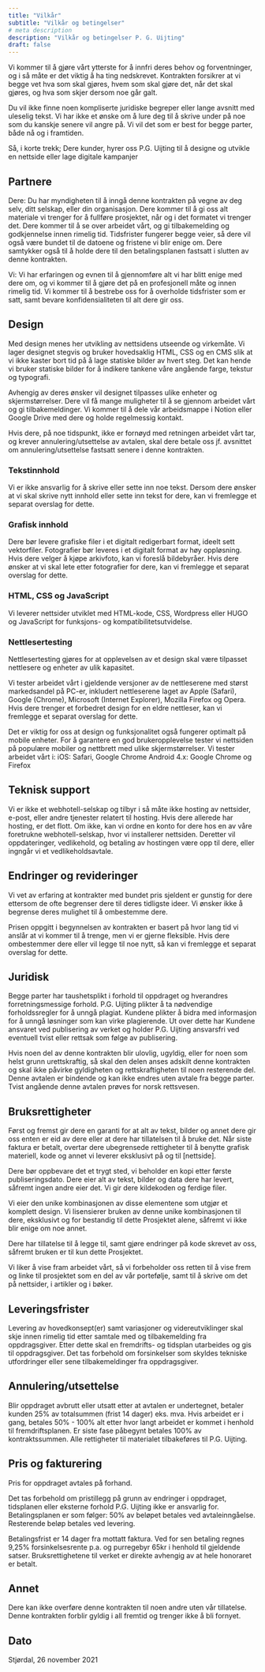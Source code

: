 ```yaml
---
title: "Vilkår"
subtitle: "Vilkår og betingelser"
# meta description
description: "Vilkår og betingelser P. G. Uijting"
draft: false
---
```


Vi kommer til å gjøre vårt ytterste for å innfri deres behov og forventninger, og i så måte er det viktig å ha ting nedskrevet. Kontrakten forsikrer at vi begge vet hva som skal gjøres, hvem som skal gjøre det, når det skal gjøres, og hva som skjer dersom noe går galt.


Du vil ikke finne noen kompliserte juridiske begreper eller lange avsnitt med uleselig tekst. Vi har ikke et ønske om å lure deg til å skrive under på noe som du kanskje senere vil angre på. Vi vil det som er best for begge parter, både nå og i framtiden.


Så, i korte trekk;
Dere kunder, hyrer oss P.G. Uijting til å designe og utvikle en nettside eller lage digitale kampanjer

## Partnere
Dere: Du har myndigheten til å inngå denne kontrakten på vegne av deg selv, ditt selskap, eller din organisasjon. Dere kommer til å gi oss alt materiale vi trenger for å fullføre prosjektet, når og i det formatet vi trenger det. Dere kommer til å se over arbeidet vårt, og gi tilbakemelding og godkjennelse innen rimelig tid. Tidsfrister fungerer begge veier, så dere vil også være bundet til de datoene og fristene vi blir enige om. Dere samtykker også til å holde dere til den betalingsplanen fastsatt i slutten av denne kontrakten.


Vi: Vi har erfaringen og evnen til å gjennomføre alt vi har blitt enige med dere om, og vi kommer til å gjøre det på en profesjonell måte og innen rimelig tid. Vi kommer til å bestrebe oss for å overholde tidsfrister som er satt, samt bevare konfidensialiteten til alt dere gir oss.
 
## Design
Med design menes her utvikling av nettsidens utseende og virkemåte. Vi lager designet stegvis og bruker hovedsaklig HTML, CSS og en CMS  slik at vi ikke kaster bort tid på å lage statiske bilder av hvert steg. Det kan hende vi bruker statiske bilder for å indikere tankene våre angående farge, tekstur og typografi. 

Avhengig av deres ønsker vil designet tilpasses ulike enheter og skjermstørrelser.
Dere vil få mange muligheter til å se gjennom arbeidet vårt og gi tilbakemeldinger. Vi kommer til å dele vår arbeidsmappe i Notion eller Google Drive med dere og holde regelmessig kontakt. 

Hvis dere, på noe tidspunkt, ikke er fornøyd med retningen arbeidet vårt tar, og krever annulering/utsettelse av avtalen, skal dere betale oss jf. avsnittet om annulering/utsettelse fastsatt senere i denne kontrakten.
### Tekstinnhold
Vi er ikke ansvarlig for å skrive eller sette inn noe tekst. Dersom dere ønsker at vi skal skrive nytt innhold eller sette inn tekst for dere, kan vi fremlegge et separat overslag for dette.
### Grafisk innhold
Dere bør levere grafiske filer i et digitalt redigerbart format, ideelt sett vektorfiler. Fotografier bør leveres i et digitalt format av høy oppløsning. Hvis dere velger å kjøpe arkivfoto, kan vi foreslå bildebyråer. Hvis dere ønsker at vi skal lete etter fotografier for dere, kan vi fremlegge et separat overslag for dette.
### HTML, CSS og JavaScript
Vi leverer nettsider utviklet med HTML-kode, CSS, Wordpress eller HUGO og JavaScript for funksjons- og kompatibilitetsutvidelse.
### Nettlesertesting
Nettlesertesting gjøres for at opplevelsen av et design skal være tilpasset nettlesere og enheter av ulik kapasitet.

Vi tester arbeidet vårt i gjeldende versjoner av de nettleserene med størst markedsandel på PC-er, inkludert nettleserene laget av Apple (Safari), Google (Chrome), Microsoft (Internet Explorer), Mozilla Firefox og Opera. Hvis dere trenger et forbedret design for en eldre nettleser, kan vi fremlegge et separat overslag for dette.

Det er viktig for oss at design og funksjonalitet også fungerer optimalt på mobile enheter. For å garantere en god brukeropplevelse tester vi nettsiden på populære mobiler og nettbrett med ulike skjermstørrelser. Vi tester arbeidet vårt i:
iOS: Safari, Google Chrome Android 4.x: Google Chrome og Firefox
 ## Teknisk support
Vi er ikke et webhotell-selskap og tilbyr i så måte ikke hosting av nettsider, e-post, eller andre tjenester relatert til hosting. Hvis dere allerede har hosting, er det flott. Om ikke, kan vi ordne en konto for dere hos en av våre foretrukne webhotell-selskap, hvor vi installerer nettsiden. Deretter vil oppdateringer, vedlikehold, og betaling av hostingen være opp til dere, eller ingngår vi et vedlikeholdsavtale.
## Endringer og revideringer
Vi vet av erfaring at kontrakter med bundet pris sjeldent er gunstig for dere ettersom de ofte begrenser dere til deres tidligste ideer. Vi ønsker ikke å begrense deres mulighet til å ombestemme dere.

Prisen oppgitt i begynnelsen av kontrakten er basert på hvor lang tid vi anslår at vi kommer til å trenge, men vi er gjerne fleksible. Hvis dere ombestemmer dere eller vil legge til noe nytt, så kan vi fremlegge et separat overslag for dette.
## Juridisk
Begge parter har taushetsplikt i forhold til oppdraget og hverandres forretningsmessige forhold. P.G. Uijting plikter å ta nødvendige forholdssregler for å unngå plagiat. Kundene plikter å bidra med informasjon for å unngå løsninger som kan virke plagierende. Ut over dette har Kundene ansvaret ved publisering av verket og holder P.G. Uijting ansvarsfri ved eventuell tvist eller rettsak som følge av publisering.


Hvis noen del av denne kontrakten blir ulovlig, ugyldig, eller for noen som helst grunn urettskraftig, så skal den delen anses adskilt denne kontrakten og skal ikke påvirke gyldigheten og rettskraftigheten til noen resterende del.
Denne avtalen er bindende og kan ikke endres uten avtale fra begge parter. Tvist angående denne avtalen prøves for norsk rettsvesen. 
 
## Bruksrettigheter
Først og fremst gir dere en garanti for at alt av tekst, bilder og annet dere gir oss enten er eid av dere eller at dere har tillatelsen til å bruke det.
Når siste faktura er betalt, overtar dere ubegrensede rettigheter til å benytte grafisk materiell, kode og annet vi leverer eksklusivt på og til [nettside].

Dere bør oppbevare det et trygt sted, vi beholder en kopi etter første publiseringsdato. Dere eier alt av tekst, bilder og data dere har levert, såfremt ingen andre eier det.
Vi gir dere kildekoden og ferdige filer.


Vi eier den unike kombinasjonen av disse elementene som utgjør et komplett design. Vi lisensierer bruken av denne unike kombinasjonen til dere, eksklusivt og for bestandig til dette Prosjektet alene, såfremt vi ikke blir enige om noe annet.

Dere har tillatelse til å legge til, samt gjøre endringer på kode skrevet av oss, såfremt bruken er til kun dette Prosjektet.


Vi liker å vise fram arbeidet vårt, så vi forbeholder oss retten til å vise frem og linke til prosjektet som en del av vår portefølje, samt til å skrive om det på nettsider, i artikler og i bøker.
## Leveringsfrister
Levering av hovedkonsept(er) samt variasjoner og videreutviklinger skal skje innen rimelig tid etter samtale med og tilbakemelding fra oppdragsgiver. Etter dette skal en fremdrifts- og tidsplan utarbeides og gis til oppdragsgiver.
Det tas forbehold om forsinkelser som skyldes tekniske utfordringer eller sene tilbakemeldinger fra oppdragsgiver.
## Annulering/utsettelse
Blir oppdraget avbrutt eller utsatt etter at avtalen er undertegnet, betaler kunden 25% av totalsummen (frist 14 dager) eks. mva. Hvis arbeidet er i gang, betales 50% - 100% alt etter hvor langt arbeidet er kommet i henhold til fremdriftsplanen. Er siste fase påbegynt betales 100% av kontraktssummen.
Alle rettigheter til materialet tilbakeføres til P.G. Uijting.
## Pris og fakturering
Pris for oppdraget avtales på forhand.

Det tas forbehold om pristillegg på grunn av endringer i oppdraget, tidsplanen eller eksterne forhold P.G. Uijting ikke er ansvarlig for.
Betalingsplanen er som følger: 50% av beløpet betales ved avtaleinngåelse. Resterende beløp betales ved levering. 

Betalingsfrist er 14 dager fra mottatt faktura. Ved for sen betaling regnes 9,25% forsinkelsesrente p.a. og purregebyr 65kr i henhold til gjeldende satser.
Bruksrettighetene til verket er direkte avhengig av at hele honoraret er betalt.
## Annet
Dere kan ikke overføre denne kontrakten til noen andre uten vår tillatelse. Denne kontrakten forblir gyldig i all fremtid og trenger ikke å bli fornyet.

## Dato
Stjørdal, 26 november 2021
